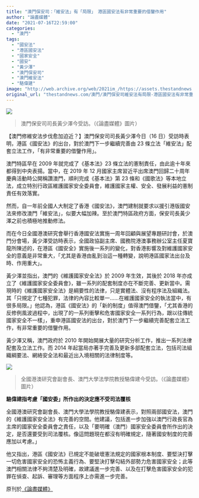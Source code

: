 ```yaml
---
title: "澳門保安司：「維安法」有「局限」　港區國安法有非常重要的借鑒作用"
author: "論盡媒體"
date: "2021-07-16T22:59:00"
categories:
  - "澳門"
tags:
  - "國安法"
  - "港區國安法"
  - "國家安全"
  - "國安"
  - "黃少澤"
  - "澳門保安司"
  - "澳門維安法"
  - "駱偉建"
image: "http://web.archive.org/web/2021im_/https://assets.thestandnews.com/media/photos/210716_0716_0927.jpeg"
original_url: "thestandnews.com/澳門/澳門保安司維安法有局限-港區國安法有非常重要的借鑒作用"
---
```

![](http://web.archive.org/web/2021im_/https://assets.thestandnews.com/media/photos/210716_0716_0927.jpeg)
> 澳門保安司司長黃少澤今受訪。（《論盡媒體》圖片）

【澳門修維安法步伐愈加迫近？】澳門保安司司長黃少澤今日（16 日）受訪時表明，港區《國安法》的出台，對於澳門下一步繼續完善由 23 條立法「維安法」配套立法工作，「有非常重要的借鑒作用」。

澳門特區早在 2009 年就完成了《基本法》23 條立法的憲制責任，由此逾十年來都得到中央表揚。當中，在 2019 年 12 月國家主席習近平出席澳門回歸二十周年慶典活動時公開稱讚澳門，順利完成《基本法》第 23 條和《國歌法》等本地立法，成立特別行政區維護國家安全委員會，維護國家主權、安全、發展利益的憲制責任有效落實。

然而，自一年前全國人大制定了香港《國安法》，澳門建制就要求以援引港版國安法來修改澳門「維安法」，似要大幅加辣。至於澳門特區政府方面，保安司長黃少澤之前也積極地推動修法。

而在今日全國港澳研究會舉行香港國安法實施一周年回顧與展望專題研討會，於澳門分會場，黃少澤受訪時表示，全國政協副主席、國務院港澳事務辦公室主任夏寶龍所陳述的，在港區《國安全》實施後一系列的變化，對香港影響及對維護國家安全的意義是非常重大，「尤其是香港由亂到治這一種轉變，說明港區國家法出台及時、作用重大」。

黃少澤並指出，澳門的《維護國家安全法》於 2009 年生效，其後於 2018 年亦成立了《維護國家安全委員會》，雖一系列的配套制度亦在不斷完善、更新當中。需現時的《維護國家安全法》是綱要性的法律，只是實體法、沒有程序法及組織法。其「只規定了七種犯罪，法律的內容比較單一……在維護國家安全的執法當中，有很多局限。」他認為，港區《國安法》的「新的制度」值得澳門借鑒，「尤其香港的反修例風波過程中，出現了的一系列衝擊和危害國家安全一系列行為，跟以往傳統國家安全不一樣」，重申港區國安法的出台，對於澳門下一步繼續完善配套立法工作，有非常重要的借鑒作用。

黃少澤又稱，澳門政府於 2010 年開始開展大量的研究分析工作，推出一系列法律配套及立法工作。而 2014 年起當局亦著手完善及更新多部配套立法，包括司法組織綱要法、網絡安全法和最近出入境相關的法律制度等。

![](http://web.archive.org/web/2021im_/https://assets.thestandnews.com/media/photos/210716_0716_0927-1.jpeg)
> 全國港澳研究會副會長、澳門大學法學院教授駱偉建今受訪。（《論盡媒體》圖片）

**駱偉建指考慮「國安委」所作出的決定應不受司法覆核**

全國港澳研究會副會長、澳門大學法學院教授駱偉建表示，對照兩部國安法，澳門的《維護國家安全法》有完善的空間。他建議，包括進一步加強以澳門行政長官為主席的國家安全委員會之責任，以及「要明確（澳門）國家安全委員會所作出的決定，是否還要受到司法覆核。像這問題現在都沒有明確規定，隨著國安制度的完善應加以考慮。」

他又指出，港區《國安法》已規定不能破壞憲法規定的國家根本制度、要堅決打擊一切危害國家安全的恐怖主義行為、要堅決打擊勾結外部勢力危害國家安全；此等澳門相關法律不夠清楚及明確，故建議進一步完善、以及在打擊危害國家安全的犯罪在偵查、起訴、審理等方面程序上亦需進一步完善。

原刊於[《論盡媒體》](http://web.archive.org/web/20211229132457/https://aamacau.com/2021/07/16/%E9%BB%83%E5%B0%91%E6%BE%A4%E7%9B%B4%E6%8C%87%EF%BC%9A%E6%BE%B3%E3%80%8C%E7%B6%AD%E5%AE%89%E6%B3%95%E3%80%8D%E6%9C%89%E3%80%8C%E5%B1%80%E9%99%90%E3%80%8D-%E6%B8%AF%E5%8D%80%E3%80%8C%E5%9C%8B%E5%AE%89/)